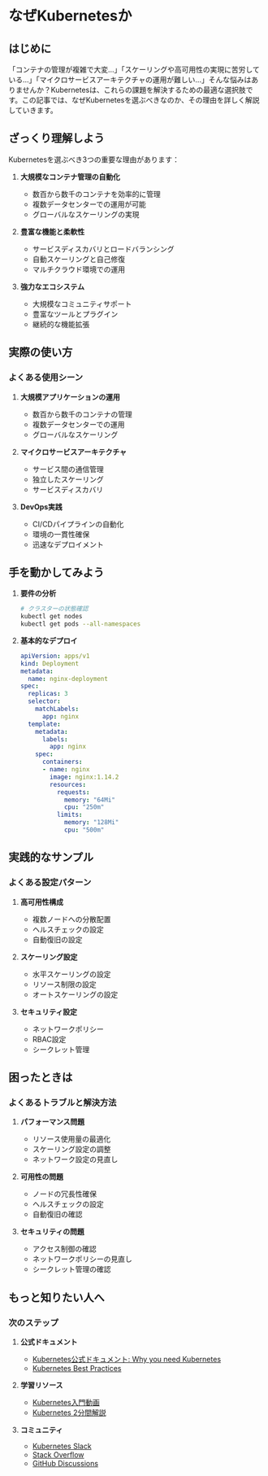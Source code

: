 # なぜKubernetesか

## はじめに
「コンテナの管理が複雑で大変...」「スケーリングや高可用性の実現に苦労している...」「マイクロサービスアーキテクチャの運用が難しい...」そんな悩みはありませんか？Kubernetesは、これらの課題を解決するための最適な選択肢です。この記事では、なぜKubernetesを選ぶべきなのか、その理由を詳しく解説していきます。

## ざっくり理解しよう
Kubernetesを選ぶべき3つの重要な理由があります：

1. **大規模なコンテナ管理の自動化**
   - 数百から数千のコンテナを効率的に管理
   - 複数データセンターでの運用が可能
   - グローバルなスケーリングの実現

2. **豊富な機能と柔軟性**
   - サービスディスカバリとロードバランシング
   - 自動スケーリングと自己修復
   - マルチクラウド環境での運用

3. **強力なエコシステム**
   - 大規模なコミュニティサポート
   - 豊富なツールとプラグイン
   - 継続的な機能拡張

## 実際の使い方
### よくある使用シーン
1. **大規模アプリケーションの運用**
   - 数百から数千のコンテナの管理
   - 複数データセンターでの運用
   - グローバルなスケーリング

2. **マイクロサービスアーキテクチャ**
   - サービス間の通信管理
   - 独立したスケーリング
   - サービスディスカバリ

3. **DevOps実践**
   - CI/CDパイプラインの自動化
   - 環境の一貫性確保
   - 迅速なデプロイメント

## 手を動かしてみよう
1. **要件の分析**
   ```bash
   # クラスターの状態確認
   kubectl get nodes
   kubectl get pods --all-namespaces
   ```

2. **基本的なデプロイ**
   ```yaml
   apiVersion: apps/v1
   kind: Deployment
   metadata:
     name: nginx-deployment
   spec:
     replicas: 3
     selector:
       matchLabels:
         app: nginx
     template:
       metadata:
         labels:
           app: nginx
       spec:
         containers:
         - name: nginx
           image: nginx:1.14.2
           resources:
             requests:
               memory: "64Mi"
               cpu: "250m"
             limits:
               memory: "128Mi"
               cpu: "500m"
   ```

## 実践的なサンプル
### よくある設定パターン
1. **高可用性構成**
   - 複数ノードへの分散配置
   - ヘルスチェックの設定
   - 自動復旧の設定

2. **スケーリング設定**
   - 水平スケーリングの設定
   - リソース制限の設定
   - オートスケーリングの設定

3. **セキュリティ設定**
   - ネットワークポリシー
   - RBAC設定
   - シークレット管理

## 困ったときは
### よくあるトラブルと解決方法
1. **パフォーマンス問題**
   - リソース使用量の最適化
   - スケーリング設定の調整
   - ネットワーク設定の見直し

2. **可用性の問題**
   - ノードの冗長性確保
   - ヘルスチェックの設定
   - 自動復旧の確認

3. **セキュリティの問題**
   - アクセス制御の確認
   - ネットワークポリシーの見直し
   - シークレット管理の確認

## もっと知りたい人へ
### 次のステップ
1. **公式ドキュメント**
   - [Kubernetes公式ドキュメント: Why you need Kubernetes](https://kubernetes.io/docs/concepts/overview/#why-you-need-kubernetes-and-what-can-it-do)
   - [Kubernetes Best Practices](https://kubernetes.io/docs/concepts/configuration/overview/)

2. **学習リソース**
   - [Kubernetes入門動画](https://www.youtube.com/watch?v=QJ4fODH6DXI)
   - [Kubernetes 2分間解説](https://youtu.be/XfBrtNZ2OCw)

3. **コミュニティ**
   - [Kubernetes Slack](https://slack.k8s.io/)
   - [Stack Overflow](https://stackoverflow.com/questions/tagged/kubernetes)
   - [GitHub Discussions](https://github.com/kubernetes/kubernetes/discussions)
